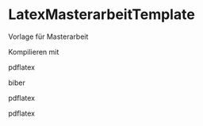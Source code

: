 # LatexMasterarbeitTemplate
Vorlage für Masterarbeit

Kompilieren mit 

pdflatex

biber

pdflatex

pdflatex
